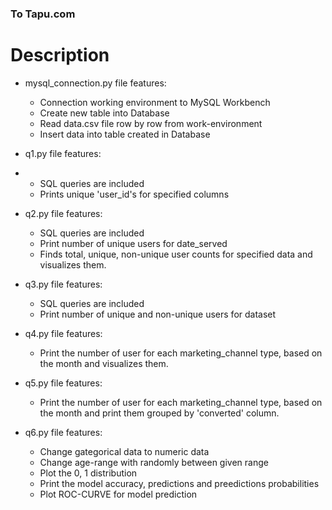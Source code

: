 ### To Tapu.com

# Description
* mysql_connection.py file features:
  - Connection working environment to MySQL Workbench
  - Create new table into Database
  - Read data.csv file row by row  from work-environment
  - Insert data into table created in Database 

* q1.py file features:
* - SQL queries are included
  - Prints unique 'user_id's for specified columns
  

* q2.py file features:
  - SQL queries are included
  - Print number of unique users for date_served
  - Finds total, unique, non-unique user counts for specified data and visualizes them.

* q3.py file features:
  - SQL queries are included
  - Print number of unique and non-unique users for dataset

* q4.py file features:
  - Print the number of user for each marketing_channel type, based on the month and visualizes them.

* q5.py file features:
  - Print the number of user for each marketing_channel type, based on the month and print them grouped by 'converted' column.

* q6.py file features:
  - Change gategorical data to numeric data
  - Change age-range with randomly between given range
  - Plot the 0, 1 distribution
  - Print the model accuracy, predictions and preedictions probabilities
  - Plot ROC-CURVE for model prediction